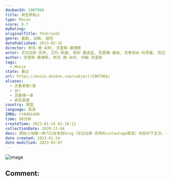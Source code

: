 ```yaml
---
doubanId: 1907966
title: 疯狂原始人
type: Movie
score: 8.7
myRating: 
originalTitle: TheCroods
genre: 喜剧, 动画, 冒险
datePublished: 2013-02-15
director: 柯克·德·米科, 克里斯·桑德斯
actor: 尼古拉斯·凯奇, 艾玛·斯通, 瑞安·雷诺兹, 凯瑟琳·基纳, 克萝丽丝·利奇曼, 克拉克·杜克, 克里斯·桑德斯, 兰迪·汤姆, 梁家辉, 范晓萱
author: 克里斯·桑德斯, 柯克·德·米科, 约翰·克里斯
tags:
  - Movie
state: 看过
url: https://movie.douban.com/subject/1907966/
aliases:
  - 古鲁家族(港
  - 台)
  - 克鲁德一家
  - 疯狂家族
country: 美国
language: 英语
IMDb: tt0481499
time: 98分钟
createTime: 2023-01-24 01:10:12
collectionDate: 2020-11-04
desc: 原始人咕噜一家六口在老爸Grug（尼古拉斯·凯奇NicolasCage配音）的庇护下生活。每天抢夺鸵鸟蛋为食，躲避野兽的追击，每晚听老爸叙述同一个故事，在山洞里过着一成不变的生活。大女儿Eep（...
date created: 2023-01-24
date modified: 2023-03-07
---
```


![image](p1867084027.jpg)

Comment:
---
